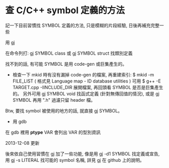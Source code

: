 # 查 C/C++ symbol 定義的方法

記一下目前習慣找 SYMBOL 定義的方法, 只是模糊的片段經驗, 日後再補充完整一些

用 gj

在命令列打: gj SYMBOL class 或 gj SYMBOL struct 找類別定義

找不到的話, 有可能 SYMBOL 是用 code-gen 或巨集產生的。

- 檢查一下 mkid 時有沒有漏掉 code-gen 的檔案, 再重建索引: $ mkid -m FILE_LIST ( 格式見 Language map - ID database utilities )
可用 $ g++ -E TARGET.cpp -IINCLUDE_DIR 展開檔案, 再回頭看 SYMBOL 是否是巨集產生的。
另外可用 gj SYMBOL void 找函式定義 (針對無傳回值的情況), 或是 gj SYMBOL 再用 ".h" 過濾只留 header 檔。

Btw, 要找 symbol 被使用的地方的話, 就直接 gj SYMBOL。

- 用 gdb

在 gdb 裡用 **ptype** VAR 會列出 VAR 的型別資訊

2013-12-08 更新

後來依自己使用習慣在 gj 加了一些功能, 像是用 gj -d1 SYMBOL 找定義或宣告, 用 gj -s LITERAL 找可能的 symbol 名稱, 詳見 gj 在 github 上的說明。

